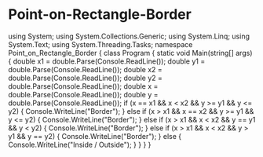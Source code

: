 # Point-on-Rectangle-Border
using System; using System.Collections.Generic; using System.Linq; using System.Text; using System.Threading.Tasks;  namespace Point_on_Rectangle_Border {     class Program     {         static void Main(string[] args)         {             double x1 = double.Parse(Console.ReadLine());             double y1 = double.Parse(Console.ReadLine());             double x2 = double.Parse(Console.ReadLine());             double y2 = double.Parse(Console.ReadLine());              double x = double.Parse(Console.ReadLine());             double y = double.Parse(Console.ReadLine());                           if (x == x1 &amp;&amp; x &lt; x2 &amp;&amp; y >= y1 &amp;&amp; y &lt;= y2)             {                 Console.WriteLine("Border");             }             else if (x > x1 &amp;&amp; x == x2 &amp;&amp; y >= y1 &amp;&amp; y &lt;= y2)             {                 Console.WriteLine("Border");             }             else if (x > x1 &amp;&amp; x &lt; x2 &amp;&amp; y == y1 &amp;&amp; y &lt; y2)             {                 Console.WriteLine("Border");             }             else if (x > x1 &amp;&amp; x &lt; x2 &amp;&amp; y > y1 &amp;&amp; y == y2)             {                 Console.WriteLine("Border");             }             else             {                 Console.WriteLine("Inside / Outside");             }         }     } }
